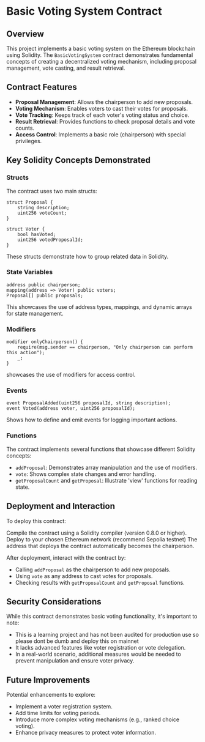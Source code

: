 # Basic Voting System Contract
## Overview
This project implements a basic voting system on the Ethereum blockchain using Solidity. The `BasicVotingSystem` contract demonstrates fundamental concepts of creating a decentralized voting mechanism, including proposal management, vote casting, and result retrieval.

## Contract Features

- **Proposal Management**: Allows the chairperson to add new proposals.
- **Voting Mechanism**: Enables voters to cast their votes for proposals.
- **Vote Tracking**: Keeps track of each voter's voting status and choice.
- **Result Retrieval**: Provides functions to check proposal details and vote counts.
- **Access Control**: Implements a basic role (chairperson) with special privileges.

## Key Solidity Concepts Demonstrated
### Structs
The contract uses two main structs:
```
struct Proposal {
    string description;
    uint256 voteCount;
}

struct Voter {
    bool hasVoted;
    uint256 votedProposalId;
}
```
These structs demonstrate how to group related data in Solidity.

### State Variables
```
address public chairperson;
mapping(address => Voter) public voters;
Proposal[] public proposals;
```
This showcases the use of address types, mappings, and dynamic arrays for state management.

### Modifiers
```
modifier onlyChairperson() {
    require(msg.sender == chairperson, "Only chairperson can perform this action");
    _;
}
```
showcases the use of modifiers for access control.

### Events
```
event ProposalAdded(uint256 proposalId, string description);
event Voted(address voter, uint256 proposalId);
``` 
Shows how to define and emit events for logging important actions.


### Functions
The contract implements several functions that showcase different Solidity concepts:

- `addProposal`: Demonstrates array manipulation and the use of modifiers.
- `vote`: Shows complex state changes and error handling.
- `getProposalCount` and `getProposal`: Illustrate 'view' functions for reading state.

## Deployment and Interaction
To deploy this contract:

Compile the contract using a Solidity compiler (version 0.8.0 or higher).
Deploy to your chosen Ethereum network (recommend Sepolia testnet) 
The address that deploys the contract automatically becomes the chairperson.

After deployment, interact with the contract by:

- Calling `addProposal` as the chairperson to add new proposals.
- Using `vote` as any address to cast votes for proposals.
- Checking results with `getProposalCount` and `getProposal` functions.

## Security Considerations
While this contract demonstrates basic voting functionality, it's important to note:

- This is a learning project and has not been audited for production use so please dont be dumb and deploy this on mainnet
- It lacks advanced features like voter registration or vote delegation.
- In a real-world scenario, additional measures would be needed to prevent manipulation and ensure voter privacy.

## Future Improvements
Potential enhancements to explore:

- Implement a voter registration system.
- Add time limits for voting periods.
- Introduce more complex voting mechanisms (e.g., ranked choice voting).
- Enhance privacy measures to protect voter information.
